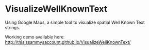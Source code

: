 VisualizeWellKnownText
=======================

Using Google Maps, a simple tool to visualize spatial Well Known Text strings.


Working demo available here: http://thisissammysaccount.github.io/VisualizeWellKnownText/
